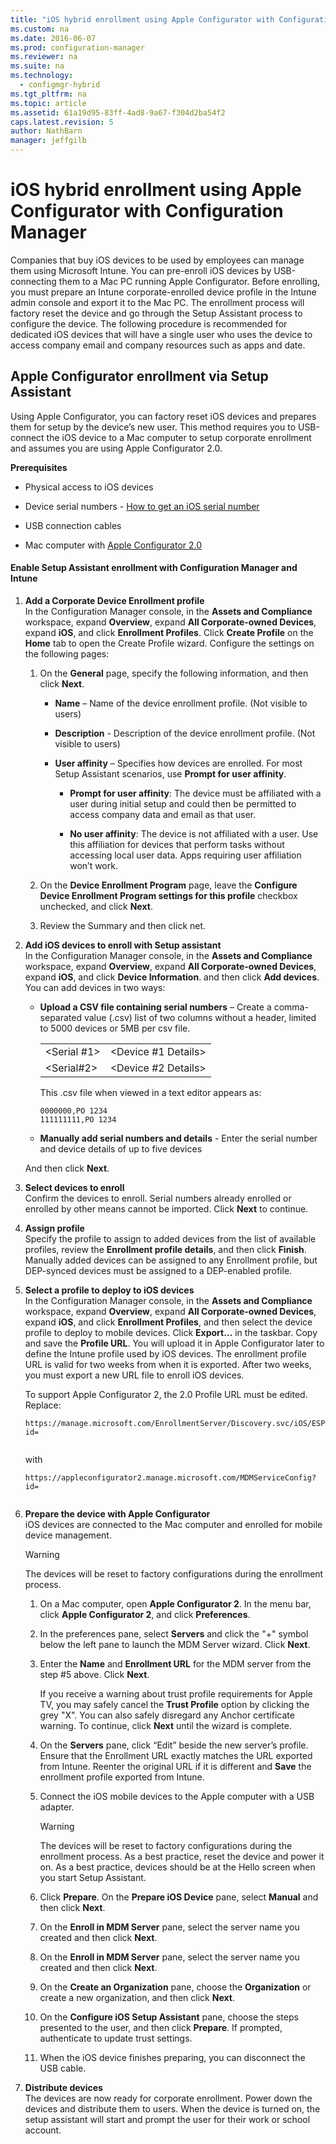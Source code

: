 ```yaml
---
title: "iOS hybrid enrollment using Apple Configurator with Configuration Manager"
ms.custom: na
ms.date: 2016-06-07
ms.prod: configuration-manager
ms.reviewer: na
ms.suite: na
ms.technology: 
  - configmgr-hybrid
ms.tgt_pltfrm: na
ms.topic: article
ms.assetid: 61a19d95-83ff-4ad8-9a67-f304d2ba54f2
caps.latest.revision: 5
author: NathBarn
manager: jeffgilb
---
```

# iOS hybrid enrollment using Apple Configurator with Configuration Manager
Companies that buy iOS devices to be used by employees can manage them using Microsoft Intune. You can pre-enroll iOS devices by USB-connecting them to a Mac PC running Apple Configurator. Before enrolling, you must prepare an Intune corporate-enrolled device profile in the Intune admin console and export it to the Mac PC. The enrollment process will factory reset the device and go through the Setup Assistant process to configure the device. The following procedure is recommended for dedicated iOS devices that will have a single user who uses the device to access company email and company resources such as apps and date.  
  
##  <a name="BKMK_SAE"></a> Apple Configurator enrollment via Setup Assistant  
 Using Apple Configurator, you can factory reset iOS devices and prepares them for setup by the device’s new user.  This method requires you to USB-connect the iOS device to a Mac computer to setup corporate enrollment and assumes you are using Apple Configurator 2.0.  
  
 **Prerequisites**  
  
-   Physical access to iOS devices  
  
-   Device serial numbers - [How to get an iOS serial number](https://support.apple.com/en-us/HT204308)  
  
-   USB connection cables  
  
-   Mac computer with [Apple Configurator 2.0](http://go.microsoft.com/fwlink/?LinkId=518017)  
  
#### Enable Setup Assistant enrollment with Configuration Manager and Intune  
  
1.  **Add a Corporate Device Enrollment profile**   
    In the Configuration Manager console, in the **Assets and Compliance** workspace, expand **Overview**, expand **All Corporate-owned Devices**, expand **iOS**, and click **Enrollment Profiles**. Click **Create Profile** on the **Home** tab to open the Create Profile wizard. Configure the settings on the following pages:  
  
    1.  On the **General** page, specify the following information, and then click **Next**.  
  
        -   **Name** – Name of the device enrollment profile. (Not visible to users)  
  
        -   **Description** - Description of the device enrollment profile. (Not visible to users)  
  
        -   **User affinity** – Specifies how devices are enrolled. For most Setup Assistant scenarios, use **Prompt for user affinity**.  
  
            -   **Prompt for user affinity**: The device must be affiliated with a user during initial setup and could then be permitted to access company data and email as that user.  
  
            -   **No user affinity**: The device is not affiliated with a user. Use this affiliation for devices that perform tasks without accessing local user data. Apps requiring user affiliation won’t work.  
  
    2.  On the **Device Enrollment Program** page, leave the **Configure Device Enrollment Program settings for this profile** checkbox unchecked, and click **Next**.  
  
    3.  Review the Summary and then click net.  
  
2.  **Add iOS devices to enroll with Setup assistant**   
    In the Configuration Manager console, in the **Assets and Compliance** workspace, expand **Overview**, expand **All Corporate-owned Devices**, expand **iOS**, and click **Device Information**. and then click **Add devices**. You can add devices in two ways:  
  
    -   **Upload a CSV file containing serial numbers** – Create a comma-separated value (.csv) list of two columns without a header, limited to 5000 devices or 5MB per csv file.  
  
        |||  
        |-|-|  
        |<Serial #1>|<Device #1 Details>|  
        |<Serial#2>|<Device #2 Details>|  
  
         This .csv file when viewed in a text editor appears as:  
  
        ```  
        0000000,PO 1234  
        111111111,PO 1234  
        ```  
  
    -   **Manually add serial numbers and details** - Enter the serial number and device details of up to five devices  
  
     And then click **Next**.  
  
3.  **Select devices to enroll**   
    Confirm the devices to enroll. Serial numbers already enrolled or enrolled by other means cannot be imported. Click **Next** to continue.  
  
4.  **Assign profile**   
    Specify the profile to assign to added devices from the list of available profiles, review the **Enrollment profile details**, and then click **Finish**. Manually added devices can be assigned to any Enrollment profile, but DEP-synced devices must be assigned to a DEP-enabled profile.  
  
5.  **Select a profile to deploy to iOS devices**   
    In the Configuration Manager console, in the **Assets and Compliance** workspace, expand **Overview**, expand **All Corporate-owned Devices**, expand **iOS**, and click **Enrollment Profiles**, and then select the device profile to deploy to mobile devices. Click **Export…** in the taskbar. Copy and save the **Profile URL**. You will upload it in Apple Configurator later to define the Intune profile used by iOS devices.  The enrollment profile URL is valid for two weeks from when it is exported. After two weeks, you must export a new URL file to enroll iOS devices.  
  
     To support Apple Configurator 2, the 2.0 Profile URL must be edited. Replace:  
  
    ```  
    https://manage.microsoft.com/EnrollmentServer/Discovery.svc/iOS/ESProxy?id=  
  
    ```  
  
     with  
  
    ```  
    https://appleconfigurator2.manage.microsoft.com/MDMServiceConfig?id=  
  
    ```  
  
6.  **Prepare the device with Apple Configurator**   
    iOS devices are connected to the Mac computer and enrolled for mobile device management.  
  
    > [!WARNING]  
    >  The devices will be reset to factory configurations during the enrollment process.  
  
    1.  On a Mac computer, open **Apple Configurator 2**.  In the menu bar, click **Apple Configurator 2**, and click **Preferences**.  
  
    2.  In the preferences pane, select **Servers** and click the "+" symbol below the left pane to launch the MDM Server wizard. Click **Next**.  
  
    3.  Enter the **Name** and **Enrollment URL** for the MDM server from the step #5 above. Click **Next**.  
  
         If you receive a warning about trust profile requirements for Apple TV, you may safely cancel the **Trust Profile** option by clicking the grey "X". You can also safely disregard any Anchor certificate warning. To continue, click **Next** until the wizard is complete.  
  
    4.  On the **Servers** pane, click “Edit” beside the new server’s profile. Ensure that the Enrollment URL exactly matches the URL exported from Intune. Reenter the original URL if it is different and **Save** the enrollment profile exported from Intune.  
  
    5.  Connect the iOS mobile devices to the Apple computer with a USB adapter.  
  
        > [!WARNING]  
        >  The devices will be reset to factory configurations during the enrollment process. As a best practice, reset the device and power it on. As a best practice, devices should be at the Hello screen when you start Setup Assistant.  
  
    6.  Click **Prepare**. On the **Prepare iOS Device** pane, select **Manual** and then click **Next**.  
  
    7.  On the **Enroll in MDM Server** pane, select the server name you created and then click **Next**.  
  
    8.  On the **Enroll in MDM Server** pane, select the server name you created and then click **Next**.  
  
    9. On the **Create an Organization** pane, choose the **Organization** or create a new organization, and then click **Next**.  
  
    10. On the **Configure iOS Setup Assistant** pane, choose the steps presented to the user, and then click **Prepare**. If prompted, authenticate to update trust settings.  
  
    11. When the iOS device finishes preparing, you can disconnect the USB cable.  
  
7.  **Distribute devices**   
    The devices are now ready for corporate enrollment. Power down the devices and distribute them to users. When the device is turned on, the setup assistant will start and prompt the user for their work or school account.